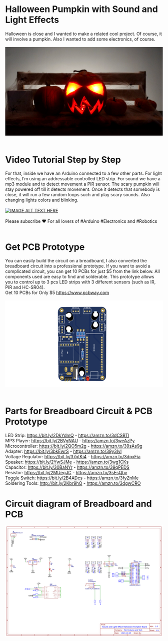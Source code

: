 # Halloween Pumpkin with Sound and Light Effects
Halloween is close and I wanted to make a related cool project. Of course, it will involve a pumpkin. Also I wanted to add some electronics, of course. </br> </br>
![](Sound-Light-Effect-Halloween-Pumpkin.png) </br> </br>
# Video Tutorial Step by Step
For that, inside we have an Arduino connected to a few other parts. For light effects, I’m using an addressable controlled LED strip. For sound we have a mp3 module and to detect movement a PIR sensor. The scary pumpkin will stay powered off till it detects movement. Once it detects that somebody is close, it will run a few random loops such and play scary sounds. Also changing lights colors and blinking. </br> </br> 
[![IMAGE ALT TEXT HERE](http://img.youtube.com/vi/3D97cRfyO90/0.jpg)](http://www.youtube.com/watch?v=3D97cRfyO90)</br></br>
Please subscribe ❤️ For all lovers of #Arduino #Electronics and #Robotics </br> </br>
# Get PCB Prototype
You can easily build the circuit on a breadboard, I also converted the breadboard circuit into a professional prototype. If you want to avoid a complicated circuit, you can get 10 PCBs for just $5 from the link below. All components used are easy to find and solderable. This prototype allows you to control up to 3 pcs LED strips with 3 different sensors (such as IR, PIR and HC-SR04). </br>
Get 10 PCBs for Only $5 https://www.pcbway.com </br> </br>
![](IMG-PCB-01.png) </br> </br>
# Parts for Breadboard Circuit & PCB Prototype
LED Strip: https://bit.ly/2DkYdmQ - https://amzn.to/3dCSBTl </br>
MP3 Player: https://bit.ly/2BVgNAU - https://amzn.to/3weAzPy </br>
Microcontroller: https://bit.ly/2QO5m2g - https://amzn.to/39sAs9g </br>
Adapter: https://bit.ly/3bkEwrS - https://amzn.to/39y3Ivl </br>
Voltage Regulator: https://bit.ly/37ptKi4 - https://amzn.to/3dpxFia </br>
Speaker: https://bit.ly/2YwSJMe - https://amzn.to/3wg1CKs </br>
Capacitor: https://bit.ly/30BaNYr - https://amzn.to/39qPEDS </br>
Resistor: https://bit.ly/2MUegJC - https://amzn.to/3sEsQbv </br>
Toggle Switch: https://bit.ly/2B4ADcs - https://amzn.to/3fyZnMe </br>
Soldering Tools: http://bit.ly/2Kbr9hQ - https://amzn.to/3dgwCRO </br>
# Circuit diagram of Breadboard and PCB
![](Schematic_HalloweenPumpkinBoard.png) </br> </br>
